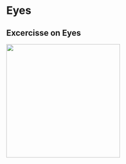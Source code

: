# Eyes
## Excercisse on Eyes
<img src="[https://pixabay.com/images/id-4914536/](https://cdn.pixabay.com/photo/2020/03/09/05/18/eye-4914536_960_720.png)" width='300'/>
